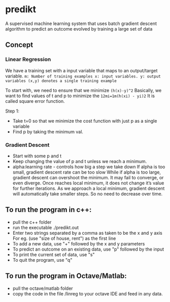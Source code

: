 # predikt
A supervised machine learning system that uses batch gradient descent algorithm to predict an outcome evolved by training a large set of data

## Concept
### Linear Regression
We have a training set with a input variable that maps to an output/target variable.
`m: Number of training examples
x: input variables.
y: output variables
(x,y) denotes a single training example`

To start with, we need to ensure that we minimize `(h(x)-y)^2`
Basically, we want to find values of t and p to minimize the  `12mi=1m(h(xi) - yi)2`
 It is called square error function.

Step 1:
- Take t=0 so that we minimize the cost function with just p as a single variable
- Find p by taking the minimum val.

### Gradient Descent
- Start with some p and t
- Keep changing the value of p and t unless we reach a minimum.
- alpha:learning rate - controls how big a step we take down
If alpha is too small, gradient descent rate can be too slow
While if alpha is too large, gradient descent can overshoot the minimum. It may fail to converge, or even diverge.
Once reaches local minimum, it does not change it’s value for further iterations.
As we approach a local minimum, gradient descent will automatically take smaller steps. So no need to decrease  over time.


## To run the program in c++:
- pull the c++ folder
- run the executable ./predikt.out
- Enter two strings separated by a comma as taken to be the x and y axis
For eg. (use "size of house, rent") as the first line
- To add a new data, use "+" followed by the x and y parameters
- To predict an outcome on an existing data, use "p" followed by the input
- To print the current set of data, use "s"
- To quit the program, use "q"

## To run the program in Octave/Matlab:
- pull the octave/matlab folder
- copy the code in the file /linreg to your octave IDE and feed in any data.
